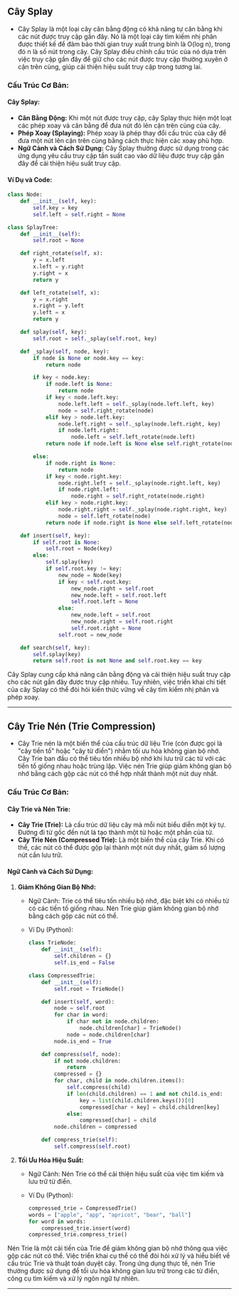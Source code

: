 ## Cây Splay

- Cây Splay là một loại cây cân bằng động có khả năng tự cân bằng khi các nút được truy cập gần đây. Nó là một loại cây tìm kiếm nhị phân được thiết kế để đảm bảo thời gian truy xuất trung bình là O(log n), trong đó n là số nút trong cây. Cây Splay điều chỉnh cấu trúc của nó dựa trên việc truy cập gần đây để giữ cho các nút được truy cập thường xuyên ở cận trên cùng, giúp cải thiện hiệu suất truy cập trong tương lai.

### Cấu Trúc Cơ Bản:

#### Cây Splay:

- **Cân Bằng Động:** Khi một nút được truy cập, cây Splay thực hiện một loạt các phép xoay và cân bằng để đưa nút đó lên cận trên cùng của cây.
- **Phép Xoay (Splaying):** Phép xoay là phép thay đổi cấu trúc của cây để đưa một nút lên cận trên cùng bằng cách thực hiện các xoay phù hợp.
- **Ngữ Cảnh và Cách Sử Dụng:** Cây Splay thường được sử dụng trong các ứng dụng yêu cầu truy cập tần suất cao vào dữ liệu được truy cập gần đây để cải thiện hiệu suất truy cập.

#### Ví Dụ và Code:

```python
class Node:
    def __init__(self, key):
        self.key = key
        self.left = self.right = None

class SplayTree:
    def __init__(self):
        self.root = None

    def right_rotate(self, x):
        y = x.left
        x.left = y.right
        y.right = x
        return y

    def left_rotate(self, x):
        y = x.right
        x.right = y.left
        y.left = x
        return y

    def splay(self, key):
        self.root = self._splay(self.root, key)

    def _splay(self, node, key):
        if node is None or node.key == key:
            return node

        if key < node.key:
            if node.left is None:
                return node
            if key < node.left.key:
                node.left.left = self._splay(node.left.left, key)
                node = self.right_rotate(node)
            elif key > node.left.key:
                node.left.right = self._splay(node.left.right, key)
                if node.left.right:
                    node.left = self.left_rotate(node.left)
            return node if node.left is None else self.right_rotate(node)

        else:
            if node.right is None:
                return node
            if key < node.right.key:
                node.right.left = self._splay(node.right.left, key)
                if node.right.left:
                    node.right = self.right_rotate(node.right)
            elif key > node.right.key:
                node.right.right = self._splay(node.right.right, key)
                node = self.left_rotate(node)
            return node if node.right is None else self.left_rotate(node)

    def insert(self, key):
        if self.root is None:
            self.root = Node(key)
        else:
            self.splay(key)
            if self.root.key != key:
                new_node = Node(key)
                if key < self.root.key:
                    new_node.right = self.root
                    new_node.left = self.root.left
                    self.root.left = None
                else:
                    new_node.left = self.root
                    new_node.right = self.root.right
                    self.root.right = None
                self.root = new_node

    def search(self, key):
        self.splay(key)
        return self.root is not None and self.root.key == key
```

Cây Splay cung cấp khả năng cân bằng động và cải thiện hiệu suất truy cập cho các nút gần đây được truy cập nhiều. Tuy nhiên, việc triển khai chi tiết của cây Splay có thể đòi hỏi kiến thức vững về cây tìm kiếm nhị phân và phép xoay.

---

## Cây Trie Nén (Trie Compression)

- Cây Trie nén là một biến thể của cấu trúc dữ liệu Trie (còn được gọi là "cây tiền tố" hoặc "cây từ điển") nhằm tối ưu hóa không gian bộ nhớ. Cây Trie ban đầu có thể tiêu tốn nhiều bộ nhớ khi lưu trữ các từ với các tiền tố giống nhau hoặc trùng lặp. Việc nén Trie giúp giảm không gian bộ nhớ bằng cách gộp các nút có thể hợp nhất thành một nút duy nhất.

### Cấu Trúc Cơ Bản:

#### Cây Trie và Nén Trie:

- **Cây Trie (Trie):** Là cấu trúc dữ liệu cây mà mỗi nút biểu diễn một ký tự. Đường đi từ gốc đến nút lá tạo thành một từ hoặc một phần của từ.
- **Cây Trie Nén (Compressed Trie):** Là một biến thể của cây Trie. Khi có thể, các nút có thể được gộp lại thành một nút duy nhất, giảm số lượng nút cần lưu trữ.

#### Ngữ Cảnh và Cách Sử Dụng:

1. **Giảm Không Gian Bộ Nhớ:**

   - Ngữ Cảnh: Trie có thể tiêu tốn nhiều bộ nhớ, đặc biệt khi có nhiều từ có các tiền tố giống nhau. Nén Trie giúp giảm không gian bộ nhớ bằng cách gộp các nút có thể.
   - Ví Dụ (Python):

     ```python
     class TrieNode:
         def __init__(self):
             self.children = {}
             self.is_end = False

     class CompressedTrie:
         def __init__(self):
             self.root = TrieNode()

         def insert(self, word):
             node = self.root
             for char in word:
                 if char not in node.children:
                     node.children[char] = TrieNode()
                 node = node.children[char]
             node.is_end = True

         def compress(self, node):
             if not node.children:
                 return
             compressed = {}
             for char, child in node.children.items():
                 self.compress(child)
                 if len(child.children) == 1 and not child.is_end:
                     key = list(child.children.keys())[0]
                     compressed[char + key] = child.children[key]
                 else:
                     compressed[char] = child
             node.children = compressed

         def compress_trie(self):
             self.compress(self.root)
     ```

2. **Tối Ưu Hóa Hiệu Suất:**

   - Ngữ Cảnh: Nén Trie có thể cải thiện hiệu suất của việc tìm kiếm và lưu trữ từ điển.
   - Ví Dụ (Python):

     ```python
     compressed_trie = CompressedTrie()
     words = ["apple", "app", "apricot", "bear", "ball"]
     for word in words:
         compressed_trie.insert(word)
     compressed_trie.compress_trie()
     ```

Nén Trie là một cải tiến của Trie để giảm không gian bộ nhớ thông qua việc gộp các nút có thể. Việc triển khai cụ thể có thể đòi hỏi xử lý và hiểu biết về cấu trúc Trie và thuật toán duyệt cây. Trong ứng dụng thực tế, nén Trie thường được sử dụng để tối ưu hóa không gian lưu trữ trong các từ điển, công cụ tìm kiếm và xử lý ngôn ngữ tự nhiên.

---
